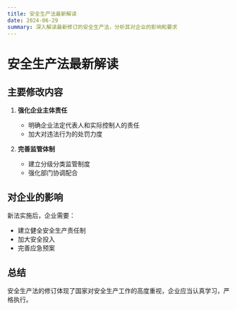 ```yaml
---
title: 安全生产法最新解读
date: 2024-06-29
summary: 深入解读最新修订的安全生产法，分析其对企业的影响和要求
---
```


# 安全生产法最新解读

## 主要修改内容

1. **强化企业主体责任**
   - 明确企业法定代表人和实际控制人的责任
   - 加大对违法行为的处罚力度

2. **完善监管体制**
   - 建立分级分类监管制度
   - 强化部门协调配合

## 对企业的影响

新法实施后，企业需要：
- 建立健全安全生产责任制
- 加大安全投入
- 完善应急预案

## 总结

安全生产法的修订体现了国家对安全生产工作的高度重视，企业应当认真学习，严格执行。
